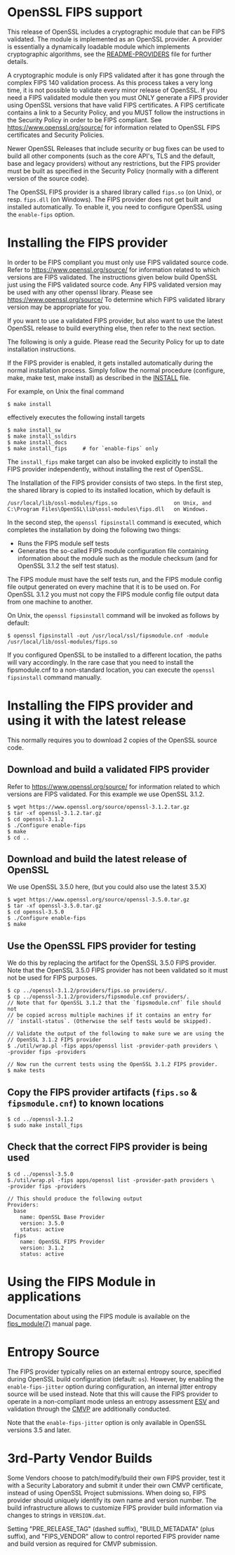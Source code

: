 OpenSSL FIPS support
====================

This release of OpenSSL includes a cryptographic module that can be
FIPS validated. The module is implemented as an OpenSSL provider.
A provider is essentially a dynamically loadable module which implements
cryptographic algorithms, see the [README-PROVIDERS](README-PROVIDERS.md) file
for further details.

A cryptographic module is only FIPS validated after it has gone through the complex
FIPS 140 validation process. As this process takes a very long time, it is not
possible to validate every minor release of OpenSSL.
If you need a FIPS validated module then you must ONLY generate a FIPS provider
using OpenSSL versions that have valid FIPS certificates. A FIPS certificate
contains a link to a Security Policy, and you MUST follow the instructions
in the Security Policy in order to be FIPS compliant.
See <https://www.openssl.org/source/> for information related to OpenSSL
FIPS certificates and Security Policies.

Newer OpenSSL Releases that include security or bug fixes can be used to build
all other components (such as the core API's, TLS and the default, base and
legacy providers) without any restrictions, but the FIPS provider must be built
as specified in the Security Policy (normally with a different version of the
source code).

The OpenSSL FIPS provider is a shared library called `fips.so` (on Unix), or
resp. `fips.dll` (on Windows). The FIPS provider does not get built and
installed automatically. To enable it, you need to configure OpenSSL using
the `enable-fips` option.

Installing the FIPS provider
============================

In order to be FIPS compliant you must only use FIPS validated source code.
Refer to <https://www.openssl.org/source/> for information related to
which versions are FIPS validated. The instructions given below build OpenSSL
just using the FIPS validated source code.  Any FIPS validated version may be
used with any other openssl library.  Please see <https://www.openssl.org/source/> 
To determine which FIPS validated library version may be appropriate for you.

If you want to use a validated FIPS provider, but also want to use the latest
OpenSSL release to build everything else, then refer to the next section.

The following is only a guide.
Please read the Security Policy for up to date installation instructions.

If the FIPS provider is enabled, it gets installed automatically during the
normal installation process. Simply follow the normal procedure (configure,
make, make test, make install) as described in the [INSTALL](INSTALL.md) file.

For example, on Unix the final command

    $ make install

effectively executes the following install targets

    $ make install_sw
    $ make install_ssldirs
    $ make install_docs
    $ make install_fips     # for `enable-fips` only

The `install_fips` make target can also be invoked explicitly to install
the FIPS provider independently, without installing the rest of OpenSSL.

The Installation of the FIPS provider consists of two steps. In the first step,
the shared library is copied to its installed location, which by default is

    /usr/local/lib/ossl-modules/fips.so                  on Unix, and
    C:\Program Files\OpenSSL\lib\ossl-modules\fips.dll   on Windows.

In the second step, the `openssl fipsinstall` command is executed, which completes
the installation by doing the following two things:

- Runs the FIPS module self tests
- Generates the so-called FIPS module configuration file containing information
  about the module such as the module checksum (and for OpenSSL 3.1.2 the
  self test status).

The FIPS module must have the self tests run, and the FIPS module config file
output generated on every machine that it is to be used on. For OpenSSL 3.1.2
you must not copy the FIPS module config file output data from one machine to another.

On Unix, the `openssl fipsinstall` command will be invoked as follows by default:

    $ openssl fipsinstall -out /usr/local/ssl/fipsmodule.cnf -module /usr/local/lib/ossl-modules/fips.so

If you configured OpenSSL to be installed to a different location, the paths will
vary accordingly. In the rare case that you need to install the fipsmodule.cnf
to a non-standard location, you can execute the `openssl fipsinstall` command manually.

Installing the FIPS provider and using it with the latest release
=================================================================

This normally requires you to download 2 copies of the OpenSSL source code.

Download and build a validated FIPS provider
--------------------------------------------

Refer to <https://www.openssl.org/source/> for information related to
which versions are FIPS validated. For this example we use OpenSSL 3.1.2.

    $ wget https://www.openssl.org/source/openssl-3.1.2.tar.gz
    $ tar -xf openssl-3.1.2.tar.gz
    $ cd openssl-3.1.2
    $ ./Configure enable-fips
    $ make
    $ cd ..

Download and build the latest release of OpenSSL
------------------------------------------------

We use OpenSSL 3.5.0 here, (but you could also use the latest 3.5.X)

    $ wget https://www.openssl.org/source/openssl-3.5.0.tar.gz
    $ tar -xf openssl-3.5.0.tar.gz
    $ cd openssl-3.5.0
    $ ./Configure enable-fips
    $ make

Use the OpenSSL FIPS provider for testing
-----------------------------------------

We do this by replacing the artifact for the OpenSSL 3.5.0 FIPS provider.
Note that the OpenSSL 3.5.0 FIPS provider has not been validated
so it must not be used for FIPS purposes.

    $ cp ../openssl-3.1.2/providers/fips.so providers/.
    $ cp ../openssl-3.1.2/providers/fipsmodule.cnf providers/.
    // Note that for OpenSSL 3.1.2 that the `fipsmodule.cnf` file should not
    // be copied across multiple machines if it contains an entry for
    // `install-status`. (Otherwise the self tests would be skipped).

    // Validate the output of the following to make sure we are using the
    // OpenSSL 3.1.2 FIPS provider
    $ ./util/wrap.pl -fips apps/openssl list -provider-path providers \
    -provider fips -providers

    // Now run the current tests using the OpenSSL 3.1.2 FIPS provider.
    $ make tests

Copy the FIPS provider artifacts (`fips.so` & `fipsmodule.cnf`) to known locations
-------------------------------------------------------------------------------------

    $ cd ../openssl-3.1.2
    $ sudo make install_fips

Check that the correct FIPS provider is being used
--------------------------------------------------

    $ cd ../openssl-3.5.0
    $./util/wrap.pl -fips apps/openssl list -provider-path providers \
    -provider fips -providers

    // This should produce the following output
    Providers:
      base
        name: OpenSSL Base Provider
        version: 3.5.0
        status: active
      fips
        name: OpenSSL FIPS Provider
        version: 3.1.2
        status: active

Using the FIPS Module in applications
=====================================

Documentation about using the FIPS module is available on the [fips_module(7)]
manual page.

 [fips_module(7)]: https://www.openssl.org/docs/manmaster/man7/fips_module.html

Entropy Source
==============

The FIPS provider typically relies on an external entropy source,
specified during OpenSSL build configuration (default: `os`).  However, by
enabling the `enable-fips-jitter` option during configuration, an internal
jitter entropy source will be used instead.  Note that this will cause
the FIPS provider to operate in a non-compliant mode unless an entropy
assessment [ESV] and validation through the [CMVP] are additionally conducted.

Note that the `enable-fips-jitter` option is only available in OpenSSL
versions 3.5 and later.

 [CMVP]: https://csrc.nist.gov/projects/cryptographic-module-validation-program
 [ESV]: https://csrc.nist.gov/Projects/cryptographic-module-validation-program/entropy-validations

3rd-Party Vendor Builds
=====================================

Some Vendors choose to patch/modify/build their own FIPS provider,
test it with a Security Laboratory and submit it under their own CMVP
certificate, instead of using OpenSSL Project submissions. When doing
so, FIPS provider should uniquely identify its own name and version
number. The build infrastructure allows to customize FIPS provider
build information via changes to strings in `VERSION.dat`.

Setting "PRE_RELEASE_TAG" (dashed suffix), "BUILD_METADATA" (plus
suffix), and "FIPS_VENDOR" allow to control reported FIPS provider
name and build version as required for CMVP submission.
